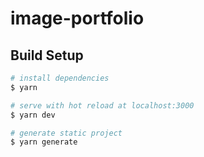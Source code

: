 # image-portfolio

## Build Setup

```bash
# install dependencies
$ yarn

# serve with hot reload at localhost:3000
$ yarn dev

# generate static project
$ yarn generate
```
